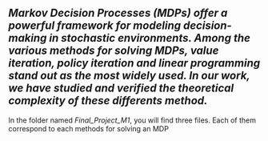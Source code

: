 ## *Markov Decision Processes (MDPs) offer a powerful framework for modeling decision-making in stochastic environments. Among the various methods for solving MDPs, value iteration, policy iteration and linear programming stand out as the most widely used. In our work, we have studied and verified the theoretical complexity of these differents method.* 

In the folder named *Final_Project_M1*, you will find three files. Each of them correspond to each methods for solving an MDP
